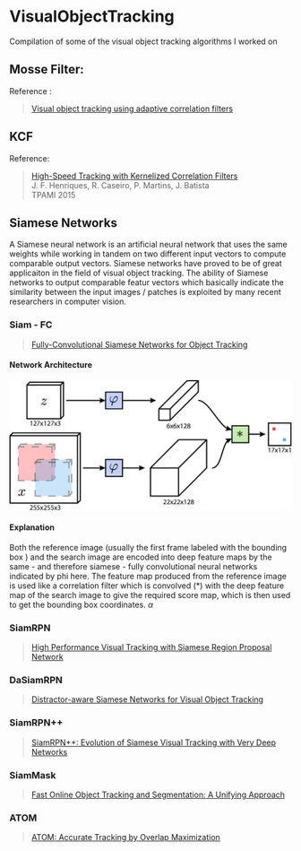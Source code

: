 # VisualObjectTracking
Compilation of some of the visual object tracking algorithms I worked on

## Mosse Filter:
Reference : 
> [Visual object tracking using adaptive correlation filters](https://ieeexplore.ieee.org/document/5539960/)

## KCF
Reference:
> [High-Speed Tracking with Kernelized Correlation Filters](http://www.robots.ox.ac.uk/~joao/publications/henriques_tpami2015.pdf)<br>
> J. F. Henriques, R. Caseiro, P. Martins, J. Batista<br>
> TPAMI 2015

## Siamese Networks

A Siamese neural network is an artificial neural network that uses the same weights while working in tandem on two different input vectors to compute comparable output vectors. Siamese networks have proved to be of great applicaiton in the field of visual object tracking. The ability of Siamese networks to output comparable featur vectors which basically indicate the similarity between the input images / patches is exploited by many recent researchers in computer vision.

### Siam - FC 

> [Fully-Convolutional Siamese Networks for Object Tracking](https://arxiv.org/abs/1606.09549)

#### Network Architecture

![Network Architecture](Images/siamfc.jpg?raw=true)

#### Explanation

Both the reference image (usually the first frame labeled with the bounding box ) and the search image are encoded into deep feature maps by the same - and therefore siamese - fully convolutional neural networks indicated by phi here. The feature map produced from the reference image is used like a correlation filter which is convolved (\*) with the deep feature map of the search image to give the required score map, which is then used to get the bounding box coordinates.
_&alpha;_ 


### SiamRPN

> [High Performance Visual Tracking with Siamese Region Proposal Network](http://openaccess.thecvf.com/content_cvpr_2018/html/Li_High_Performance_Visual_CVPR_2018_paper.html)

### DaSiamRPN

> [Distractor-aware Siamese Networks for Visual Object Tracking](https://arxiv.org/abs/1808.06048)

### SiamRPN++

> [SiamRPN++: Evolution of Siamese Visual Tracking with Very Deep Networks](https://arxiv.org/abs/1812.11703)

### SiamMask

> [Fast Online Object Tracking and Segmentation: A Unifying Approach](https://arxiv.org/abs/1812.05050)

### ATOM

> [ATOM: Accurate Tracking by Overlap Maximization](https://arxiv.org/abs/1811.07628)

